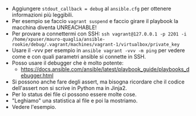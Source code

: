 * Aggiungere `stdout_callback = debug` al `ansible.cfg` per ottenere informazioni più leggibili.
* Per esempio se faccio `vagrant suspend` e faccio girare il playbook la macchina diventa UNREACHABLE!
* Per provare a connettermi con SSH: `ssh vagrant@127.0.0.1 -p 2201 -i /home/xpuser/mauro-quaglia/ansible-rookie/debug/.vagrant/machines/vagrant-1/virtualbox/private_key`
* Usare il -vvv per esempio in `ansible vagrant -vvv -m ping` per vedere come e con quali parametri ansible si connette in SSH.
* Posso usare il debugger che è molto potente:
  * https://docs.ansible.com/ansible/latest/playbook_guide/playbooks_debugger.html
* Si possono anche fare degli assert, ma bisogna ricordare che il codice dell'assert non si scrive in Python ma in Jinja2.
* Per lo status dei file ci possono essere molte cose.
 * "Leghiamo" una statistica al file e poi la mostriamo.
 * Vedere l'esempio.